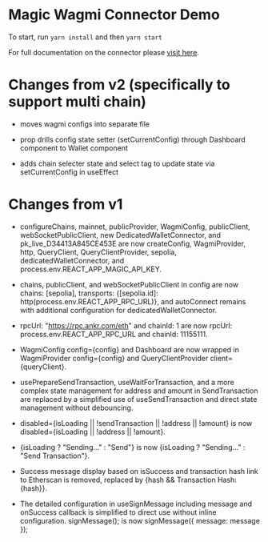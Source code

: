 # Magic Wagmi Connector Demo

To start, run `yarn install` and then `yarn start`

For full documentation on the connector please [visit here](https://github.com/magiclabs/wagmi-magic-connector).

# Changes from v2 (specifically to support multi chain)

- moves wagmi configs into separate file

- prop drills config state setter (setCurrentConfig) through Dashboard component to Wallet component

- adds chain selecter state and select tag to update state via setCurrentConfig in useEffect

# Changes from v1

- configureChains, mainnet, publicProvider, WagmiConfig, publicClient, webSocketPublicClient, new DedicatedWalletConnector, and pk_live_D34413A845CE453E are now createConfig, WagmiProvider, http, QueryClient, QueryClientProvider, sepolia, dedicatedWalletConnector, and process.env.REACT_APP_MAGIC_API_KEY.

- chains, publicClient, and webSocketPublicClient in config are now chains: [sepolia], transports: {[sepolia.id]: http(process.env.REACT_APP_RPC_URL)}, and autoConnect remains with additional configuration for dedicatedWalletConnector.

- rpcUrl: "https://rpc.ankr.com/eth" and chainId: 1 are now rpcUrl: process.env.REACT_APP_RPC_URL and chainId: 11155111.

- WagmiConfig config={config} and Dashboard are now wrapped in WagmiProvider config={config} and QueryClientProvider client={queryClient}.

- usePrepareSendTransaction, useWaitForTransaction, and a more complex state management for address and amount in SendTransaction are replaced by a simplified use of useSendTransaction and direct state management without debouncing.

- disabled={isLoading || !sendTransaction || !address || !amount} is now disabled={isLoading || !address || !amount}.

- {isLoading ? "Sending..." : "Send"} is now {isLoading ? "Sending..." : "Send Transaction"}.

- Success message display based on isSuccess and transaction hash link to Etherscan is removed, replaced by {hash && Transaction Hash: {hash}}.

- The detailed configuration in useSignMessage including message and onSuccess callback is simplified to direct use without inline configuration. signMessage(); is now signMessage({ message: message });
